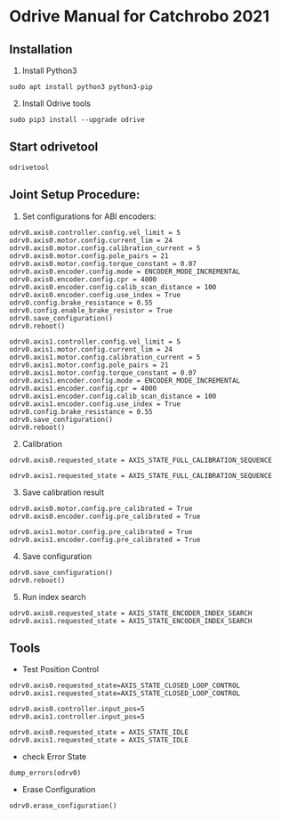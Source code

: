 # Odrive Manual for Catchrobo 2021 

## Installation
1. Install Python3
```
sudo apt install python3 python3-pip
```
2. Install Odrive tools
```
sudo pip3 install --upgrade odrive 
```

## Start odrivetool
```
odrivetool
```

##  Joint Setup Procedure:
1. Set configurations for ABI encoders:  
```
odrv0.axis0.controller.config.vel_limit = 5
odrv0.axis0.motor.config.current_lim = 24
odrv0.axis0.motor.config.calibration_current = 5
odrv0.axis0.motor.config.pole_pairs = 21
odrv0.axis0.motor.config.torque_constant = 0.07
odrv0.axis0.encoder.config.mode = ENCODER_MODE_INCREMENTAL
odrv0.axis0.encoder.config.cpr = 4000
odrv0.axis0.encoder.config.calib_scan_distance = 100
odrv0.axis0.encoder.config.use_index = True
odrv0.config.brake_resistance = 0.55
odrv0.config.enable_brake_resistor = True
odrv0.save_configuration()
odrv0.reboot()

odrv0.axis1.controller.config.vel_limit = 5
odrv0.axis1.motor.config.current_lim = 24
odrv0.axis1.motor.config.calibration_current = 5
odrv0.axis1.motor.config.pole_pairs = 21
odrv0.axis1.motor.config.torque_constant = 0.07
odrv0.axis1.encoder.config.mode = ENCODER_MODE_INCREMENTAL
odrv0.axis1.encoder.config.cpr = 4000
odrv0.axis1.encoder.config.calib_scan_distance = 100
odrv0.axis1.encoder.config.use_index = True
odrv0.config.brake_resistance = 0.55
odrv0.save_configuration()
odrv0.reboot()
```

2. Calibration
```
odrv0.axis0.requested_state = AXIS_STATE_FULL_CALIBRATION_SEQUENCE

odrv0.axis1.requested_state = AXIS_STATE_FULL_CALIBRATION_SEQUENCE
```

3. Save calibration result
```
odrv0.axis0.motor.config.pre_calibrated = True
odrv0.axis0.encoder.config.pre_calibrated = True

odrv0.axis1.motor.config.pre_calibrated = True
odrv0.axis1.encoder.config.pre_calibrated = True
```

4. Save configuration
```
odrv0.save_configuration()
odrv0.reboot()
```

5. Run index search
```
odrv0.axis0.requested_state = AXIS_STATE_ENCODER_INDEX_SEARCH
odrv0.axis1.requested_state = AXIS_STATE_ENCODER_INDEX_SEARCH
```

## Tools
* Test Position Control
```
odrv0.axis0.requested_state=AXIS_STATE_CLOSED_LOOP_CONTROL
odrv0.axis1.requested_state=AXIS_STATE_CLOSED_LOOP_CONTROL

odrv0.axis0.controller.input_pos=5
odrv0.axis1.controller.input_pos=5

odrv0.axis0.requested_state = AXIS_STATE_IDLE
odrv0.axis1.requested_state = AXIS_STATE_IDLE
```

* check Error State
```
dump_errors(odrv0)
```

* Erase Configuration
```
odrv0.erase_configuration()
```
